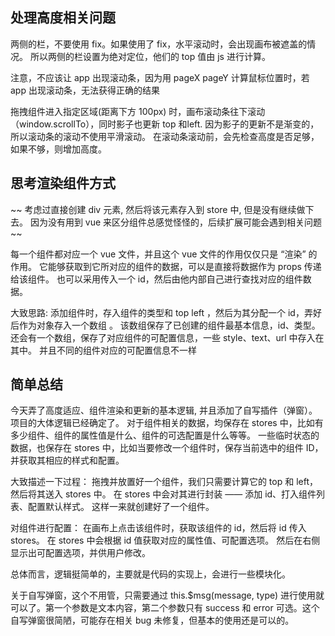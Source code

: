 ## 处理高度相关问题

两侧的栏，不要使用 fix。如果使用了 fix，水平滚动时，会出现画布被遮盖的情况。
所以两侧的栏设置为绝对定位，他们的 top 值由 js 进行计算。

注意，不应该让 app 出现滚动条，因为用 pageX pageY 计算鼠标位置时，若 app 出现滚动条，无法获得正确的结果

拖拽组件进入指定区域(距离下方 100px) 时，画布滚动条往下滚动（window.scrollTo），同时影子也更新 top 和left. 因为影子的更新不是渐变的，所以滚动条的滚动不使用平滑滚动。
在滚动条滚动前，会先检查高度是否足够，如果不够，则增加高度。

## 思考渲染组件方式

~~ 考虑过直接创建 div 元素, 然后将该元素存入到 store 中, 但是没有继续做下去。 因为没有用到 vue 来区分组件总感觉怪怪的，后续扩展可能会遇到相关问题 ~~

每一个组件都对应一个 vue 文件，并且这个 vue 文件的作用仅仅只是 “渲染” 的作用。
它能够获取到它所对应的组件的数据，可以是直接将数据作为 props 传递给该组件。
也可以采用传入一个 id，然后由他内部自己进行查找对应的组件数据。

大致思路:
添加组件时，存入组件的类型和 top left ，然后为其分配一个 id，弄好后作为对象存入一个数组 。
该数组保存了已创建的组件最基本信息，id、类型。
还会有一个数组，保存了对应组件的可配置信息，一些 style、text、url 中存入在其中。
并且不同的组件对应的可配置信息不一样

## 简单总结

今天弄了高度适应、组件渲染和更新的基本逻辑, 并且添加了自写插件（弹窗）。
项目的大体逻辑已经确定了。
对于组件相关的数据，均保存在 stores 中，比如有多少组件、组件的属性值是什么、组件的可选配置是什么等等。
一些临时状态的数据，也保存在 stores 中，比如当要修改一个组件时，保存当前选中的组件 ID，并获取其相应的样式和配置。

大致描述一下过程：
拖拽并放置好一个组件，我们只需要计算它的 top 和 left，
然后将其送入 stores 中。
在 stores 中会对其进行封装 —— 添加 id、打入组件列表、配置默认样式。
这样一来就创建好了一个组件。

对组件进行配置：
在画布上点击该组件时，获取该组件的 id，然后将 id 传入 stores。
在 stores 中会根据 id 值获取对应的属性值、可配置选项。
然后在右侧显示出可配置选项，并供用户修改。

总体而言，逻辑挺简单的，主要就是代码的实现上，会进行一些模块化。

关于自写弹窗，这个不用管，只需要通过 this.$msg(message, type) 进行使用就可以了。第一个参数是文本内容，第二个参数只有 success 和 error 可选。这个自写弹窗很简陋，可能存在相关 bug 未修复，但基本的使用还是可以的。